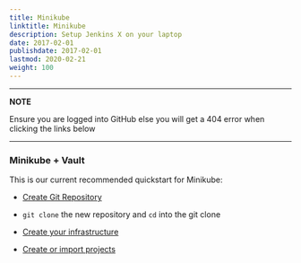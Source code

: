 ```yaml
---
title: Minikube
linktitle: Minikube
description: Setup Jenkins X on your laptop
date: 2017-02-01
publishdate: 2017-02-01
lastmod: 2020-02-21
weight: 100
---
```


---
**NOTE**

Ensure you are logged into GitHub else you will get a 404 error when clicking the links below

---

### Minikube + Vault

This is our current recommended quickstart for Minikube:

*  <a href="https://github.com/jx3-gitops-repositories/jx3-minikube-vault/generate" target="github" class="btn bg-primary text-light">Create Git Repository</a> 

* `git clone` the new repository and `cd`  into the git clone

*  <a href="/docs/v3/guides/infra/minikube/" 
    target="github" class="btn bg-primary text-light" 
    title="use your new git repository to create your cloud infrastructure and install Jenkins X">
    Create your infrastructure
  </a> 

*  <a href="/docs/v3/create-project/" class="btn bg-primary text-light">Create or import projects</a> 
